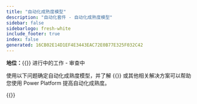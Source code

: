 ```yaml
---
title: "自动化成熟度模型"
description: "自动化套件 - 自动化成熟度模型"
sidebar: false
sidebarlogo: fresh-white
include_footer: true
index: false
generated: 16CB02E14D1EF4E3443EAC72E0B77E325F032C42
---
```


**地位：**{{<externalImage src="https://github.githubassets.com/images/icons/emoji/unicode/1f6a7.png" size="16x16" text="Construction Icon">}} 进行中的工作 - 审查中

使用以下问题确定自动化成熟度模型，并了解 {{<product-name>}} 或其他相关解决方案可以帮助您使用 Power Platform 提高自动化成熟度。

{{<questions name="/content/zh-hans/automation-maturity-model.json" completed="" showNavigationButtons="false" locale="zh-hans">}}
